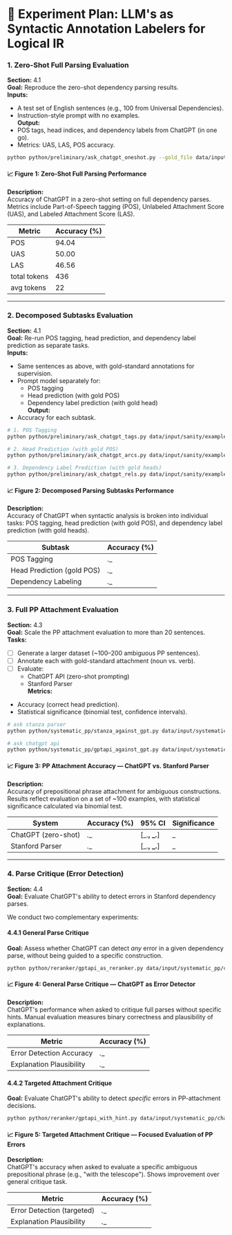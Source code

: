# 🧪 Experiment Plan: LLM's as Syntactic Annotation Labelers for Logical IR


### 1. **Zero-Shot Full Parsing Evaluation**
**Section:** 4.1  
**Goal:** Reproduce the zero-shot dependency parsing results.  
**Inputs:**
- A test set of English sentences (e.g., 100 from Universal Dependencies).
- Instruction-style prompt with no examples.  
**Output:**
- POS tags, head indices, and dependency labels from ChatGPT (in one go).
- Metrics: UAS, LAS, POS accuracy.

```bash
python python/preliminary/ask_chatgpt_oneshot.py --gold_file data/input/preliminary/examples25.conllu --live_run --output_file data/output/preliminary/examples25.conllu.ask_chatgpt_oneshot.py.conllu
```

#### 📈 Figure 1: Zero-Shot Full Parsing Performance

**Description:**  
Accuracy of ChatGPT in a zero-shot setting on full dependency parses. Metrics include Part-of-Speech tagging (POS), Unlabeled Attachment Score (UAS), and Labeled Attachment Score (LAS).

| Metric | Accuracy (%) |
|--------|---------------|
| POS    | 94.04         |
| UAS    | 50.00         |
| LAS    | 46.56         |
| total  tokens | 436    |
| avg tokens    | 22     |

---

### 2. **Decomposed Subtasks Evaluation**
**Section:** 4.1  
**Goal:** Re-run POS tagging, head prediction, and dependency label prediction as separate tasks.  
**Inputs:**
- Same sentences as above, with gold-standard annotations for supervision.
- Prompt model separately for:
  - POS tagging
  - Head prediction (with gold POS)
  - Dependency label prediction (with gold head)  
**Output:**
- Accuracy for each subtask.

```bash
# 1. POS Tagging
python python/preliminary/ask_chatgpt_tags.py data/input/sanity/examples1.conllu --live_run --output_file data/output/sanity/examples1.conllu.ask_chatgpt_tags

# 2. Head Prediction (with gold POS)
python python/preliminary/ask_chatgpt_arcs.py data/input/sanity/examples1.conllu --live_run --output_file data/output/sanity/examples1.conllu.ask_chatgpt_arcs

# 3. Dependency Label Prediction (with gold heads)
python python/preliminary/ask_chatgpt_rels.py data/input/sanity/examples1.conllu --live_run --output_file data/output/sanity/examples1.conllu.ask_chatgpt_rels
```

#### 📈 Figure 2: Decomposed Parsing Subtasks Performance

**Description:**  
Accuracy of ChatGPT when syntactic analysis is broken into individual tasks: POS tagging, head prediction (with gold POS), and dependency label prediction (with gold heads).

| Subtask                    | Accuracy (%) |
|---------------------------|--------------|
| POS Tagging               | _.__         |
| Head Prediction (gold POS)| _.__         |
| Dependency Labeling       | _.__         |

---

### 3. **Full PP Attachment Evaluation**
**Section:** 4.3  
**Goal:** Scale the PP attachment evaluation to more than 20 sentences.  
**Tasks:**
- [ ] Generate a larger dataset (~100–200 ambiguous PP sentences).
- [ ] Annotate each with gold-standard attachment (noun vs. verb).
- [ ] Evaluate:
  - ChatGPT API (zero-shot prompting)
  - Stanford Parser  
**Metrics:**
- Accuracy (correct head prediction).
- Statistical significance (binomial test, confidence intervals).

```bash
# ask stanza parser
python python/systematic_pp/stanza_against_gpt.py data/input/systematic_pp/chatgpt_generated_20.json --live_run --output_file data/output/systematic_pp/chatgpt_generated_20.stanza.conllu

# ask chatgpt api
python python/systematic_pp/gptapi_against_gpt.py data/input/systematic_pp/chatgpt_generated_20.json --live_run --output_base data/output/systematic_pp/chatgpt_generated_20.gptapi.json
```

#### 📈 Figure 3: PP Attachment Accuracy — ChatGPT vs. Stanford Parser

**Description:**  
Accuracy of prepositional phrase attachment for ambiguous constructions. Results reflect evaluation on a set of ~100 examples, with statistical significance calculated via binomial test.

| System           | Accuracy (%) | 95% CI           | Significance |
|------------------|--------------|------------------|--------------|
| ChatGPT (zero-shot) | _.__         | [_.__, _.__]     | _           |
| Stanford Parser     | _.__         | [_.__, _.__]     | _           |

---

### 4. **Parse Critique (Error Detection)**  
**Section:** 4.4  
**Goal:** Evaluate ChatGPT's ability to detect errors in Stanford dependency parses.  

We conduct two complementary experiments:

#### 4.4.1 **General Parse Critique**  
**Goal:** Assess whether ChatGPT can detect *any* error in a given dependency parse, without being guided to a specific construction.

```bash
python python/reranker/gptapi_as_reranker.py data/input/systematic_pp/chatgpt_generated_20.json --output_file data/output/reranker/chatgpt_generated_20.reranker.json
```

#### 📈 Figure 4: General Parse Critique — ChatGPT as Error Detector

**Description:**  
ChatGPT's performance when asked to critique full parses without specific hints. Manual evaluation measures binary correctness and plausibility of explanations.

| Metric                    | Accuracy (%) |
|---------------------------|--------------|
| Error Detection Accuracy  | _.__         |
| Explanation Plausibility  | _.__         |

#### 4.4.2 **Targeted Attachment Critique**  
**Goal:** Evaluate ChatGPT's ability to detect *specific* errors in PP-attachment decisions.

```bash
python python/reranker/gptapi_with_hint.py data/input/systematic_pp/chatgpt_generated_20.json --output_file data/output/reranker/chatgpt_generated_20.hint.json
```

#### 📈 Figure 5: Targeted Attachment Critique — Focused Evaluation of PP Errors

**Description:**  
ChatGPT's accuracy when asked to evaluate a specific ambiguous prepositional phrase (e.g., "with the telescope"). Shows improvement over general critique task.

| Metric                    | Accuracy (%) |
|---------------------------|--------------|
| Error Detection (targeted)| _.__         |
| Explanation Plausibility  | _.__         |

